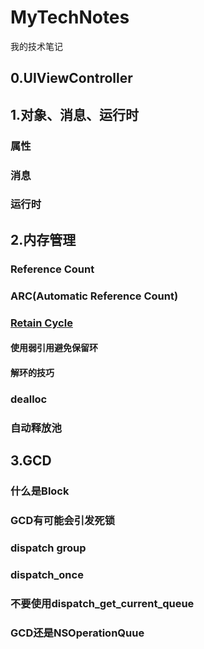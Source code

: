 # MyTechNotes
我的技术笔记
## 0.UIViewController

## 1.对象、消息、运行时
### 属性
### 消息
### 运行时

## 2.内存管理
### Reference Count
### ARC(Automatic Reference Count)
### [Retain Cycle](https://github.com/SamingZhong/MyTechNotes/blob/master/Retain%20Cycle.md)
#### 使用弱引用避免保留环
#### 解环的技巧
### dealloc
### 自动释放池

## 3.GCD
### 什么是Block
### GCD有可能会引发死锁
### dispatch group
### dispatch_once
### 不要使用dispatch_get_current_queue
### GCD还是NSOperationQuue
